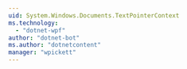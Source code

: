 ```yaml
---
uid: System.Windows.Documents.TextPointerContext
ms.technology: 
  - "dotnet-wpf"
author: "dotnet-bot"
ms.author: "dotnetcontent"
manager: "wpickett"
---
```

